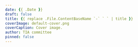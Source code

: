 ```yaml
---
date: {{ .Date }}
draft: false
title: {{ replace .File.ContentBaseName `-` ` ` | title }}
coverImage: default-cover.png
coverCaption: Cover image.
author: TIA committee
pinned: false
---
```

